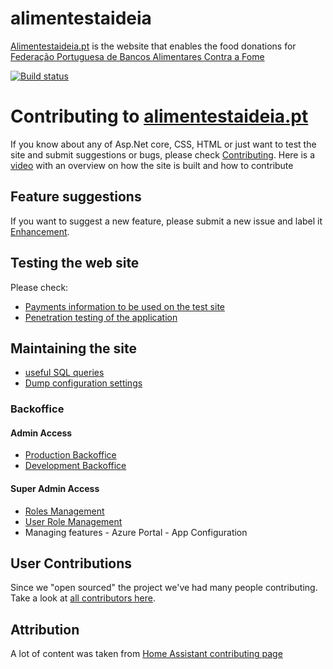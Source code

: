 # alimentestaideia

[Alimentestaideia.pt](http://alimentestaideia.pt/) is the website that enables the food donations for [Federação Portuguesa de Bancos Alimentares Contra a Fome](https://www.bancoalimentar.pt/)

[![Build status](https://dev.azure.com/BancoAlimentar/Alimentestaideia.pt/_apis/build/status/developer-debug)](https://dev.azure.com/BancoAlimentar/Alimentestaideia.pt/_build/latest?definitionId=11)

# Contributing to [alimentestaideia.pt](http://alimentestaideia.pt/)
If you know about any of Asp.Net core, CSS, HTML or just want to test the site and submit suggestions or bugs, please check [Contributing](CONTRIBUTING.md).
Here is a [video](https://youtu.be/Z9l3VG3iljU) with an overview on how the site is built and how to contribute

## Feature suggestions

If you want to suggest a new feature, please submit a new issue and label it [Enhancement](https://github.com/banco-alimentar/alimentestaideia.pt/issues?q=is%3Aissue+is%3Aopen+label%3Aenhancement).

## Testing the web site

Please check:
- [Payments information to be used on the test site](Documentation/Payments-How-to-Test-while-Developing.md)
- [Penetration testing of the application](Documentation/Penetration-Test-Setup/)

## Maintaining the site
- [useful SQL queries](Documentation/database.queries.md)
- [Dump configuration settings](https://www.alimentestaideia.pt/admin/Configuration)
### Backoffice
#### Admin Access
- [Production Backoffice](https://www.alimentestaideia.pt/Admin/)
- [Development Backoffice](https://alimentaestaideia-developer.azurewebsites.net/Admin/)
#### Super Admin Access
- [Roles Management](https://www.alimentestaideia.pt/RoleManagement/Roles)
- [User Role Management](https://www.alimentestaideia.pt/RoleManagement/UserRoles)
- Managing features - Azure Portal - App Configuration


## User Contributions
Since we "open sourced" the project we've had many people contributing. Take a look at [all contributors here](
https://github.com/banco-alimentar/alimentestaideia.pt/graphs/contributors?from=2021-03-20&to=2029-12-31&type=c).

## Attribution
A lot of content was taken from [Home Assistant contributing page](https://github.com/home-assistant/core/blob/dev/CONTRIBUTING.md)
